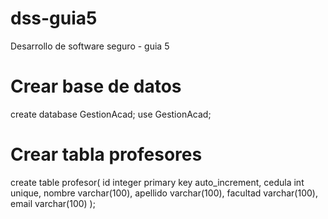 # dss-guia5
Desarrollo de software seguro - guia 5

# Crear base de datos
create database GestionAcad;
use GestionAcad;
# Crear tabla profesores
create table profesor(
id integer primary key auto_increment,
cedula int unique,
nombre varchar(100),
apellido varchar(100),
facultad varchar(100),
email varchar(100)
);
